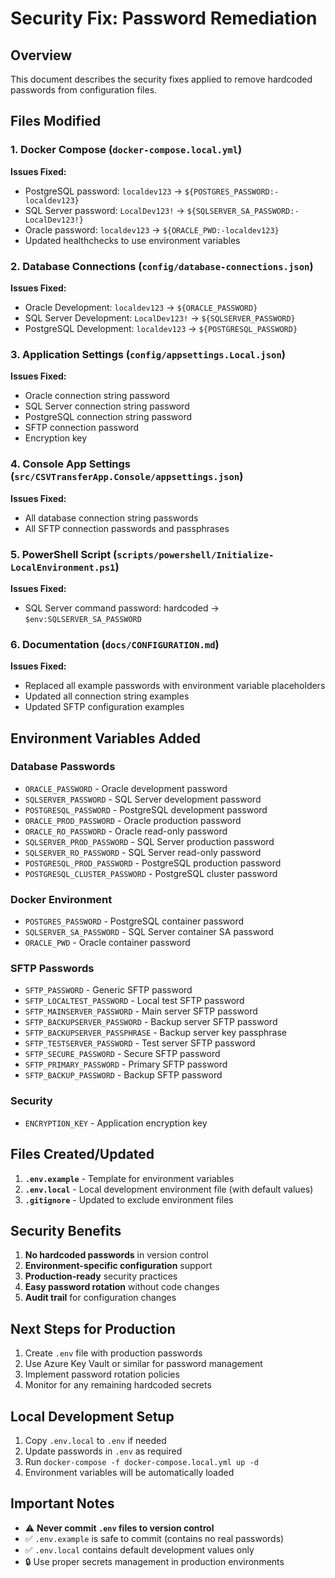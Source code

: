 # Security Fix: Password Remediation

## Overview
This document describes the security fixes applied to remove hardcoded passwords from configuration files.

## Files Modified

### 1. Docker Compose (`docker-compose.local.yml`)
**Issues Fixed:**
- PostgreSQL password: `localdev123` → `${POSTGRES_PASSWORD:-localdev123}`
- SQL Server password: `LocalDev123!` → `${SQLSERVER_SA_PASSWORD:-LocalDev123!}`
- Oracle password: `localdev123` → `${ORACLE_PWD:-localdev123}`
- Updated healthchecks to use environment variables

### 2. Database Connections (`config/database-connections.json`)
**Issues Fixed:**
- Oracle Development: `localdev123` → `${ORACLE_PASSWORD}`
- SQL Server Development: `LocalDev123!` → `${SQLSERVER_PASSWORD}`
- PostgreSQL Development: `localdev123` → `${POSTGRESQL_PASSWORD}`

### 3. Application Settings (`config/appsettings.Local.json`)
**Issues Fixed:**
- Oracle connection string password
- SQL Server connection string password
- PostgreSQL connection string password
- SFTP connection password
- Encryption key

### 4. Console App Settings (`src/CSVTransferApp.Console/appsettings.json`)
**Issues Fixed:**
- All database connection string passwords
- All SFTP connection passwords and passphrases

### 5. PowerShell Script (`scripts/powershell/Initialize-LocalEnvironment.ps1`)
**Issues Fixed:**
- SQL Server command password: hardcoded → `$env:SQLSERVER_SA_PASSWORD`

### 6. Documentation (`docs/CONFIGURATION.md`)
**Issues Fixed:**
- Replaced all example passwords with environment variable placeholders
- Updated all connection string examples
- Updated SFTP configuration examples

## Environment Variables Added

### Database Passwords
- `ORACLE_PASSWORD` - Oracle development password
- `SQLSERVER_PASSWORD` - SQL Server development password  
- `POSTGRESQL_PASSWORD` - PostgreSQL development password
- `ORACLE_PROD_PASSWORD` - Oracle production password
- `ORACLE_RO_PASSWORD` - Oracle read-only password
- `SQLSERVER_PROD_PASSWORD` - SQL Server production password
- `SQLSERVER_RO_PASSWORD` - SQL Server read-only password
- `POSTGRESQL_PROD_PASSWORD` - PostgreSQL production password
- `POSTGRESQL_CLUSTER_PASSWORD` - PostgreSQL cluster password

### Docker Environment
- `POSTGRES_PASSWORD` - PostgreSQL container password
- `SQLSERVER_SA_PASSWORD` - SQL Server container SA password
- `ORACLE_PWD` - Oracle container password

### SFTP Passwords
- `SFTP_PASSWORD` - Generic SFTP password
- `SFTP_LOCALTEST_PASSWORD` - Local test SFTP password
- `SFTP_MAINSERVER_PASSWORD` - Main server SFTP password
- `SFTP_BACKUPSERVER_PASSWORD` - Backup server SFTP password
- `SFTP_BACKUPSERVER_PASSPHRASE` - Backup server key passphrase
- `SFTP_TESTSERVER_PASSWORD` - Test server SFTP password
- `SFTP_SECURE_PASSWORD` - Secure SFTP password
- `SFTP_PRIMARY_PASSWORD` - Primary SFTP password
- `SFTP_BACKUP_PASSWORD` - Backup SFTP password

### Security
- `ENCRYPTION_KEY` - Application encryption key

## Files Created/Updated

1. **`.env.example`** - Template for environment variables
2. **`.env.local`** - Local development environment file (with default values)
3. **`.gitignore`** - Updated to exclude environment files

## Security Benefits

1. **No hardcoded passwords** in version control
2. **Environment-specific configuration** support
3. **Production-ready** security practices
4. **Easy password rotation** without code changes
5. **Audit trail** for configuration changes

## Next Steps for Production

1. Create `.env` file with production passwords
2. Use Azure Key Vault or similar for password management
3. Implement password rotation policies
4. Monitor for any remaining hardcoded secrets

## Local Development Setup

1. Copy `.env.local` to `.env` if needed
2. Update passwords in `.env` as required
3. Run `docker-compose -f docker-compose.local.yml up -d`
4. Environment variables will be automatically loaded

## Important Notes

- ⚠️ **Never commit `.env` files to version control**
- ✅ `.env.example` is safe to commit (contains no real passwords)
- ✅ `.env.local` contains default development values only
- 🔒 Use proper secrets management in production environments